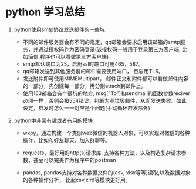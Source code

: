 # python 学习总结

1. python使用smtp协议发送邮件的一些坑
    * 不同的邮件服务器会有不同的规定，qq邮箱会要求启用该邮箱的smtp服务，并通过授权码作为密码登录(该授权码一般用于登录第三方客户端, 比如简信,程序也可以看做第三方客户端)。
    * smtp默认端口为25，启用ssl时端口可用465，587。
    * qq邮箱发送到其他服务器的邮件需要使用端口， 且启用TLS。
    * 发送附件即可使用MIMEMultipart，
    邮件正文和附件都可以看做邮件内容的一部分，先创建每一部分，再分别attach到邮件上。
    * 使用163邮箱会有个很坑的地方, msg["To"]和sendmail的函数参数reciver必须一样，否则会报554错误，判断为不垃圾邮件，从而发送失败。如此设定，群发时怎么一一对应是个问题(手动循环群发除外)

2. python中非常有趣或者有用的模块
    * wxpy，通过构建一个类似web微信的机器人对象，可以实现对微信的各种操作，比如和好友聊天，加入群聊等。

    * requests，最好用的http(s)请求库, 支持各种方法，以及构造复杂请求参数，甚至可以完美作为程序中的postman

    * pandas, pandas支持对各种数据文件的(csv, xlsx等等)读取,以及数据对象的各种操作分析， 比起csv,xlrd等模块更好用。